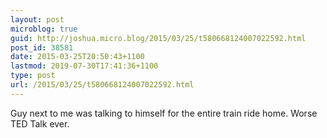 ```yaml
---
layout: post
microblog: true
guid: http://joshua.micro.blog/2015/03/25/t580668124007022592.html
post_id: 38581
date: 2015-03-25T20:50:43+1100
lastmod: 2019-07-30T17:41:36+1100
type: post
url: /2015/03/25/t580668124007022592.html
---
```

Guy next to me was talking to himself for the entire train ride home. Worse TED Talk ever.
